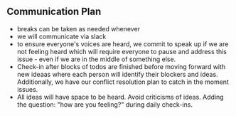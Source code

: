 ## Communication Plan
* breaks can be taken as needed whenever
* we will communicate via slack
* to ensure everyone's voices are heard, we commit to speak up if we are not feeling heard which will require everyone to pause and address this issue - even if we are in the middle of something else.
* Check-in after blocks of todos are finished before moving forward with new ideaas where each person will identify their blockers and ideas. Additionally, we have our conflict resolution plan to catch in the moment issues.
* All ideas will have space to be heard. Avoid criticisms of ideas. Adding the question: "how are you feeling?" during daily check-ins.

